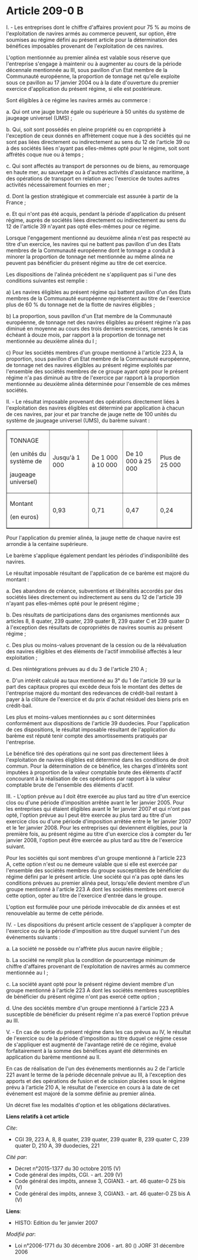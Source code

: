 # Article 209-0 B

I. - Les entreprises dont le chiffre d'affaires provient pour 75 % au moins de l'exploitation de navires armés au commerce
peuvent, sur option, être soumises au régime défini au présent article pour la détermination des bénéfices imposables
provenant de l'exploitation de ces navires.

L'option mentionnée au premier alinéa est valable sous réserve que l'entreprise s'engage à maintenir ou à augmenter au cours
de la période décennale mentionnée au III, sous pavillon d'un Etat membre de la Communauté européenne, la proportion de
tonnage net qu'elle exploite sous ce pavillon au 17 janvier 2004 ou à la date d'ouverture du premier exercice d'application
du présent régime, si elle est postérieure.

Sont éligibles à ce régime les navires armés au commerce :

a. Qui ont une jauge brute égale ou supérieure à 50 unités du système de jaugeage universel (UMS) ;

b. Qui, soit sont possédés en pleine propriété ou en copropriété à l'exception de ceux donnés en affrètement coque nue à des
sociétés qui ne sont pas liées directement ou indirectement au sens du 12 de l'article 39 ou à des sociétés liées n'ayant pas
elles-mêmes opté pour le régime, soit sont affrétés coque nue ou à temps ;

c. Qui sont affectés au transport de personnes ou de biens, au remorquage en haute mer, au sauvetage ou à d'autres activités
d'assistance maritime, à des opérations de transport en relation avec l'exercice de toutes autres activités nécessairement
fournies en mer ;

d. Dont la gestion stratégique et commerciale est assurée à partir de la France ;

e. Et qui n'ont pas été acquis, pendant la période d'application du présent régime, auprès de sociétés liées directement ou
indirectement au sens du 12 de l'article 39 n'ayant pas opté elles-mêmes pour ce régime.

Lorsque l'engagement mentionné au deuxième alinéa n'est pas respecté au titre d'un exercice, les navires qui ne battent pas
pavillon d'un des Etats membres de la Communauté européenne dont le tonnage a conduit à minorer la proportion de tonnage net
mentionnée au même alinéa ne peuvent pas bénéficier du présent régime au titre de cet exercice.

Les dispositions de l'alinéa précédent ne s'appliquent pas si l'une des conditions suivantes est remplie :

a) Les navires éligibles au présent régime qui battent pavillon d'un des Etats membres de la Communauté européenne
représentent au titre de l'exercice plus de 60 % du tonnage net de la flotte de navires éligibles ;

b) La proportion, sous pavillon d'un Etat membre de la Communauté européenne, de tonnage net des navires éligibles au présent
régime n'a pas diminué en moyenne au cours des trois derniers exercices, ramenés le cas échéant à douze mois, par rapport à
la proportion de tonnage net mentionnée au deuxième alinéa du I ;

c) Pour les sociétés membres d'un groupe mentionné à l'article 223 A, la proportion, sous pavillon d'un Etat membre de la
Communauté européenne, de tonnage net des navires éligibles au présent régime exploités par l'ensemble des sociétés membres
de ce groupe ayant opté pour le présent régime n'a pas diminué au titre de l'exercice par rapport à la proportion mentionnée
au deuxième alinéa déterminée pour l'ensemble de ces mêmes sociétés.

II. - Le résultat imposable provenant des opérations directement liées à l'exploitation des navires éligibles est déterminé
par application à chacun de ces navires, par jour et par tranche de jauge nette de 100 unités du système de jaugeage
universel (UMS), du barème suivant :

<table cellpadding="0" cellspacing="0" align="center" border="1" width="680">
  <tbody>
    <tr>
      <td width="123">

TONNAGE

(en unités du système de

jaugeage universel)

</td>
      <td width="123">

Jusqu'à 1 000

</td>
      <td width="123">

De 1 000 à 10 000

</td>
      <td width="123">

De 10 000 à 25 000

</td>
      <td width="123">

Plus de 25 000

</td>
    </tr>
    <tr>
      <td width="123">

Montant

(en euros)

</td>
      <td width="123">

0,93

</td>
      <td width="123">

0,71

</td>
      <td width="123">

0,47

</td>
      <td width="123">

0,24

</td>
    </tr>
  </tbody>
</table>

Pour l'application du premier alinéa, la jauge nette de chaque navire est arrondie à la centaine supérieure.

Le barème s'applique également pendant les périodes d'indisponibilité des navires.

Le résultat imposable résultant de l'application de ce barème est majoré du montant :

a. Des abandons de créance, subventions et libéralités accordés par des sociétés liées directement ou indirectement au sens
du 12 de l'article 39 n'ayant pas elles-mêmes opté pour le présent régime ;

b. Des résultats de participations dans des organismes mentionnés aux articles 8, 8 quater, 239 quater, 239 quater B, 239
quater C et 239 quater D à l'exception des résultats de copropriétés de navires soumis au présent régime ;

c. Des plus ou moins-values provenant de la cession ou de la réévaluation des navires éligibles et des éléments de l'actif
immobilisé affectés à leur exploitation ;

d. Des réintégrations prévues au d du 3 de l'article 210 A ;

e. D'un intérêt calculé au taux mentionné au 3° du 1 de l'article 39 sur la part des capitaux propres qui excède deux fois le
montant des dettes de l'entreprise majoré du montant des redevances de crédit-bail restant à payer à la clôture de l'exercice
et du prix d'achat résiduel des biens pris en crédit-bail.

Les plus et moins-values mentionnées au c sont déterminées conformément aux dispositions de l'article 39 duodecies. Pour
l'application de ces dispositions, le résultat imposable résultant de l'application du barème est réputé tenir compte des
amortissements pratiqués par l'entreprise.

Le bénéfice tiré des opérations qui ne sont pas directement liées à l'exploitation de navires éligibles est déterminé dans
les conditions de droit commun. Pour la détermination de ce bénéfice, les charges d'intérêts sont imputées à proportion de la
valeur comptable brute des éléments d'actif concourant à la réalisation de ces opérations par rapport à la valeur comptable
brute de l'ensemble des éléments d'actif.

III. - L'option prévue au I doit être exercée au plus tard au titre d'un exercice clos ou d'une période d'imposition arrêtée
avant le 1er janvier 2005. Pour les entreprises qui étaient éligibles avant le 1er janvier 2007 et qui n'ont pas opté,
l'option prévue au I peut être exercée au plus tard au titre d'un exercice clos ou d'une période d'imposition arrêtée entre
le 1er janvier 2007 et le 1er janvier 2008. Pour les entreprises qui deviennent éligibles, pour la première fois, au présent
régime au titre d'un exercice clos à compter du 1er janvier 2008, l'option peut être exercée au plus tard au titre de
l'exercice suivant.

Pour les sociétés qui sont membres d'un groupe mentionné à l'article 223 A, cette option n'est ou ne demeure valable que si
elle est exercée par l'ensemble des sociétés membres du groupe susceptibles de bénéficier du régime défini par le présent
article. Une société qui n'a pas opté dans les conditions prévues au premier alinéa peut, lorsqu'elle devient membre d'un
groupe mentionné à l'article 223 A dont les sociétés membres ont exercé cette option, opter au titre de l'exercice d'entrée
dans le groupe.

L'option est formulée pour une période irrévocable de dix années et est renouvelable au terme de cette période.

IV. - Les dispositions du présent article cessent de s'appliquer à compter de l'exercice ou de la période d'imposition au
titre duquel survient l'un des événements suivants :

a. La société ne possède ou n'affrète plus aucun navire éligible ;

b. La société ne remplit plus la condition de pourcentage minimum de chiffre d'affaires provenant de l'exploitation de
navires armés au commerce mentionnée au I ;

c. La société ayant opté pour le présent régime devient membre d'un groupe mentionné à l'article 223 A dont les sociétés
membres susceptibles de bénéficier du présent régime n'ont pas exercé cette option ;

d. Une des sociétés membre d'un groupe mentionné à l'article 223 A susceptible de bénéficier du présent régime n'a pas exercé
l'option prévue au III.

V. - En cas de sortie du présent régime dans les cas prévus au IV, le résultat de l'exercice ou de la période d'imposition au
titre duquel ce régime cesse de s'appliquer est augmenté de l'avantage retiré de ce régime, évalué forfaitairement à la somme
des bénéfices ayant été déterminés en application du barème mentionné au II.

En cas de réalisation de l'un des événements mentionnés au 2 de l'article 221 avant le terme de la période décennale prévue
au III, à l'exception des apports et des opérations de fusion et de scission placées sous le régime prévu à l'article 210 A,
le résultat de l'exercice en cours à la date de cet événement est majoré de la somme définie au premier alinéa.

Un décret fixe les modalités d'option et les obligations déclaratives.

**Liens relatifs à cet article**

_Cite_:

  - CGI 39, 223 A, 8, 8 quater, 239 quater, 239 quater B, 239 quater C, 239 quater D, 210 A, 39 duodecies, 221

_Cité par_:

  - Décret n°2015-1377 du 30 octobre 2015 (V)
  - Code général des impôts, CGI. - art. 209 (V)
  - Code général des impôts, annexe 3, CGIAN3. - art. 46 quater-0 ZS bis (V)
  - Code général des impôts, annexe 3, CGIAN3. - art. 46 quater-0 ZS bis A (V)

**Liens**:

  - HISTO: Edition du 1er janvier 2007

_Modifié par_:

  - Loi n°2006-1771 du 30 décembre 2006 - art. 80 () JORF 31 décembre 2006
